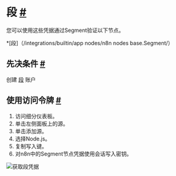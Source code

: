 


 段
 [#](#段 "永久链接")
=========================================



 您可以使用这些凭据通过Segment验证以下节点。
 


*[段]（/integrations/builtin/app nodes/n8n nodes base.Segment/）



 先决条件
 [#](#先决条件 "永久链接")
-----------------------------------------------------



 创建
 [段](https://segment.com/) 
 账户
 



 使用访问令牌
 [#](#使用访问令牌 "永久链接")
---------------------------------------------------------------


1. 访问细分仪表板。
2. 单击左侧面板上的源。
3. 单击添加源。
4. 选择Node.js。
5. 复制写入键。
6. 对n8n中的Segment节点凭据使用会话写入密钥。



![获取段凭据](https://d33wubrfki0l68.cloudfront.net/620a5e8e577e8ee671da12fe1a4d28f046c5fbb6/8bf25/_images/integrations/builtin/credentials/segment/using-access-token.gif)





